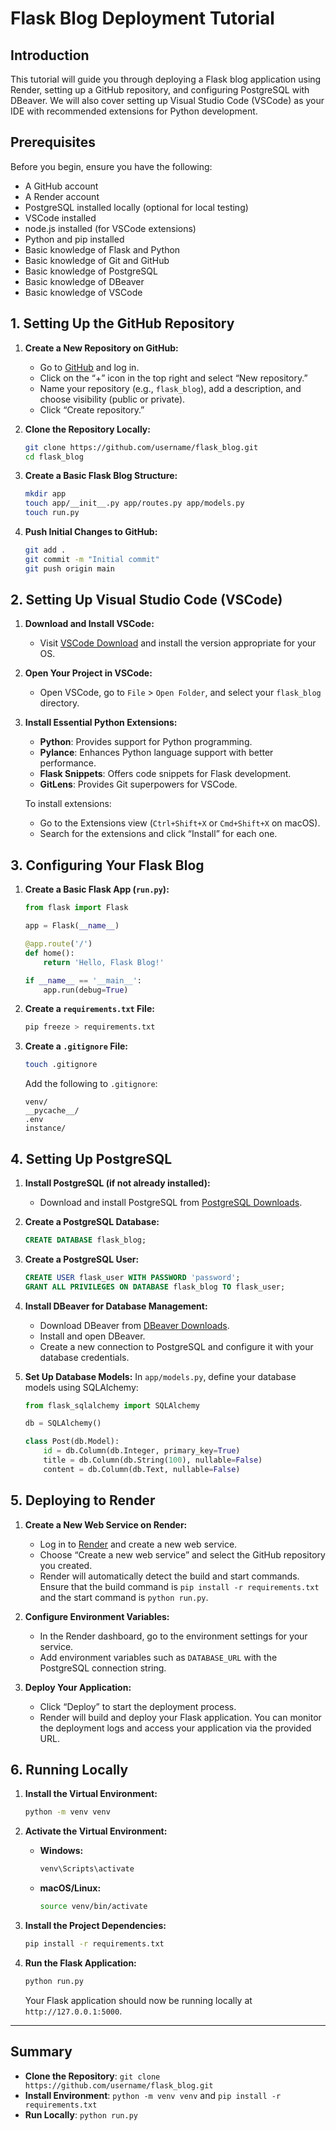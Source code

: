 
# Flask Blog Deployment Tutorial

## **Introduction**

This tutorial will guide you through deploying a Flask blog application using Render, setting up a GitHub repository, and configuring PostgreSQL with DBeaver. We will also cover setting up Visual Studio Code (VSCode) as your IDE with recommended extensions for Python development.

## **Prerequisites**

Before you begin, ensure you have the following:
- A GitHub account
- A Render account
- PostgreSQL installed locally (optional for local testing)
- VSCode installed
- node.js installed (for VSCode extensions)
- Python and pip installed
- Basic knowledge of Flask and Python
- Basic knowledge of Git and GitHub
- Basic knowledge of PostgreSQL
- Basic knowledge of DBeaver
- Basic knowledge of VSCode


## **1. Setting Up the GitHub Repository**

1. **Create a New Repository on GitHub:**
    - Go to [GitHub](https://github.com) and log in.
    - Click on the “+” icon in the top right and select “New repository.”
    - Name your repository (e.g., `flask_blog`), add a description, and choose visibility (public or private).
    - Click “Create repository.”

2. **Clone the Repository Locally:**
    ```bash
    git clone https://github.com/username/flask_blog.git
    cd flask_blog
    ```

3. **Create a Basic Flask Blog Structure:**
    ```bash
    mkdir app
    touch app/__init__.py app/routes.py app/models.py
    touch run.py
    ```

4. **Push Initial Changes to GitHub:**
    ```bash
    git add .
    git commit -m "Initial commit"
    git push origin main
    ```

## **2. Setting Up Visual Studio Code (VSCode)**

1. **Download and Install VSCode:**
    - Visit [VSCode Download](https://code.visualstudio.com/download) and install the version appropriate for your OS.

2. **Open Your Project in VSCode:**
    - Open VSCode, go to `File` > `Open Folder`, and select your `flask_blog` directory.

3. **Install Essential Python Extensions:**
    - **Python**: Provides support for Python programming.
    - **Pylance**: Enhances Python language support with better performance.
    - **Flask Snippets**: Offers code snippets for Flask development.
    - **GitLens**: Provides Git superpowers for VSCode.

    To install extensions:
    - Go to the Extensions view (`Ctrl+Shift+X` or `Cmd+Shift+X` on macOS).
    - Search for the extensions and click “Install” for each one.

## **3. Configuring Your Flask Blog**

1. **Create a Basic Flask App (`run.py`):**
    ```python
    from flask import Flask

    app = Flask(__name__)

    @app.route('/')
    def home():
        return 'Hello, Flask Blog!'

    if __name__ == '__main__':
        app.run(debug=True)
    ```

2. **Create a `requirements.txt` File:**
    ```bash
    pip freeze > requirements.txt
    ```

3. **Create a `.gitignore` File:**
    ```bash
    touch .gitignore
    ```

    Add the following to `.gitignore`:
    ```
    venv/
    __pycache__/
    .env
    instance/
    ```

## **4. Setting Up PostgreSQL**

1. **Install PostgreSQL (if not already installed):**
    - Download and install PostgreSQL from [PostgreSQL Downloads](https://www.postgresql.org/download/).

2. **Create a PostgreSQL Database:**
    ```sql
    CREATE DATABASE flask_blog;
    ```

3. **Create a PostgreSQL User:**
    ```sql
    CREATE USER flask_user WITH PASSWORD 'password';
    GRANT ALL PRIVILEGES ON DATABASE flask_blog TO flask_user;
    ```

4. **Install DBeaver for Database Management:**
    - Download DBeaver from [DBeaver Downloads](https://dbeaver.io/download/).
    - Install and open DBeaver.
    - Create a new connection to PostgreSQL and configure it with your database credentials.

5. **Set Up Database Models:**
    In `app/models.py`, define your database models using SQLAlchemy:
    ```python
    from flask_sqlalchemy import SQLAlchemy

    db = SQLAlchemy()

    class Post(db.Model):
        id = db.Column(db.Integer, primary_key=True)
        title = db.Column(db.String(100), nullable=False)
        content = db.Column(db.Text, nullable=False)
    ```

## **5. Deploying to Render**

1. **Create a New Web Service on Render:**
    - Log in to [Render](https://render.com) and create a new web service.
    - Choose “Create a new web service” and select the GitHub repository you created.
    - Render will automatically detect the build and start commands. Ensure that the build command is `pip install -r requirements.txt` and the start command is `python run.py`.

2. **Configure Environment Variables:**
    - In the Render dashboard, go to the environment settings for your service.
    - Add environment variables such as `DATABASE_URL` with the PostgreSQL connection string.

3. **Deploy Your Application:**
    - Click “Deploy” to start the deployment process.
    - Render will build and deploy your Flask application. You can monitor the deployment logs and access your application via the provided URL.

## **6. Running Locally**

1. **Install the Virtual Environment:**
    ```bash
    python -m venv venv
    ```

2. **Activate the Virtual Environment:**
   - **Windows:**
     ```bash
     venv\Scripts\activate
     ```
   - **macOS/Linux:**
     ```bash
     source venv/bin/activate
     ```

3. **Install the Project Dependencies:**
    ```bash
    pip install -r requirements.txt
    ```

4. **Run the Flask Application:**
    ```bash
    python run.py
    ```

    Your Flask application should now be running locally at `http://127.0.0.1:5000`.

---

## **Summary**

- **Clone the Repository**: `git clone https://github.com/username/flask_blog.git`
- **Install Environment**: `python -m venv venv` and `pip install -r requirements.txt`
- **Run Locally**: `python run.py`
